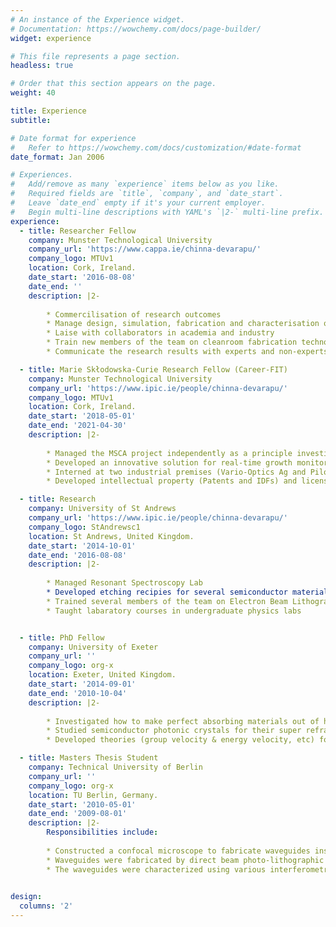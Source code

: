 ```yaml
---
# An instance of the Experience widget.
# Documentation: https://wowchemy.com/docs/page-builder/
widget: experience

# This file represents a page section.
headless: true

# Order that this section appears on the page.
weight: 40

title: Experience
subtitle:

# Date format for experience
#   Refer to https://wowchemy.com/docs/customization/#date-format
date_format: Jan 2006

# Experiences.
#   Add/remove as many `experience` items below as you like.
#   Required fields are `title`, `company`, and `date_start`.
#   Leave `date_end` empty if it's your current employer.
#   Begin multi-line descriptions with YAML's `|2-` multi-line prefix.
experience:
  - title: Researcher Fellow
    company: Munster Technological University 
    company_url: 'https://www.cappa.ie/chinna-devarapu/'
    company_logo: MTUv1
    location: Cork, Ireland.
    date_start: '2016-08-08'
    date_end: ''
    description: |2-
        
        * Commercilisation of research outcomes
        * Manage design, simulation, fabrication and characterisation of photonic devices
        * Laise with collaborators in academia and industry
        * Train new members of the team on cleanroom fabrication technologies
        * Communicate the research results with experts and non-experts 

  - title: Marie Skłodowska-Curie Research Fellow (Career-FIT)
    company: Munster Technological University 
    company_url: 'https://www.ipic.ie/people/chinna-devarapu/'
    company_logo: MTUv1
    location: Cork, Ireland.
    date_start: '2018-05-01'
    date_end: '2021-04-30'
    description: |2-
        
        * Managed the MSCA project independently as a principle investigator
        * Developed an innovative solution for real-time growth monitoring of bacterial solutions 
        * Interned at two industrial premises (Vario-Optics Ag and Pilot Photonics)
        * Developed intellectual property (Patents and IDFs) and licensed to industrial partners

  - title: Research 
    company: University of St Andrews 
    company_url: 'https://www.ipic.ie/people/chinna-devarapu/'
    company_logo: StAndrewsc1
    location: St Andrews, United Kingdom.
    date_start: '2014-10-01'
    date_end: '2016-08-08'
    description: |2-
        
        * Managed Resonant Spectroscopy Lab
        * Developed etching recipies for several semiconductor materials (ex: SiC, a:Si)
        * Trained several members of the team on Electron Beam Lithography, Etching, SEM, etc
        * Taught labaratory courses in undergraduate physics labs


  - title: PhD Fellow
    company: University of Exeter
    company_url: ''
    company_logo: org-x
    location: Exeter, United Kingdom.
    date_start: '2014-09-01'
    date_end: '2010-10-04'
    description: |2-
        
        * Investigated how to make perfect absorbing materials out of highly reflecting materials
        * Studied semiconductor photonic crystals for their super refracting properties
        * Developed theories (group velocity & energy velocity, etc) for lossy photonic crystals 

  - title: Masters Thesis Student
    company: Technical University of Berlin
    company_url: ''
    company_logo: org-x
    location: TU Berlin, Germany.
    date_start: '2010-05-01'
    date_end: '2009-08-01'
    description: |2-
        Responsibilities include:
        
        * Constructed a confocal microscope to fabricate waveguides inside a photo polymer
        * Waveguides were fabricated by direct beam photo-lithographic technique
        * The waveguides were characterized using various interferometric methods

      
design:
  columns: '2'
---
```

